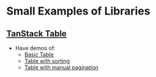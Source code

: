 # Small Examples of Libraries


## [TanStack Table](https://tanstack.com/table/v8)
- Have demos of:
    - [Basic Table](https://github.com/SammRosenthal/lib-examples/blob/main/pages/table/index.tsx)
    - [Table with sorting](https://github.com/SammRosenthal/lib-examples/blob/main/pages/table/withSorting.tsx)
    - [Table with manual pagination](https://github.com/SammRosenthal/lib-examples/blob/main/pages/table/withPagination.tsx)
